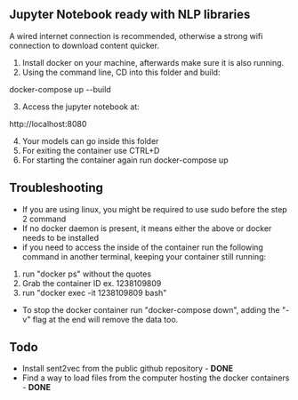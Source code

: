 ## Jupyter Notebook ready with NLP libraries

A wired internet connection is recommended, otherwise a strong wifi connection to download content quicker.

1. Install docker on your machine, afterwards make sure it is also running.
2. Using the command line, CD into this folder and build:

docker-compose up --build

3. Access the jupyter notebook at:

http://localhost:8080

4. Your models can go inside this folder
5. For exiting the container use CTRL+D
6. For starting the container again run docker-compose up

## Troubleshooting

- If you are using linux, you might be required to use sudo before the step 2 command
- If no docker daemon is present, it means either the above or docker needs to be installed
- if you need to access the inside of the container run the following command in another terminal, keeping your container still running:

1. run "docker ps" without the quotes
2. Grab the container ID ex. 1238109809
3. run "docker exec -it 1238109809 bash"

- To stop the docker container run "docker-compose down", adding the "-v" flag at the end will remove the data too.

## Todo

- Install sent2vec from the public github repository - **DONE**
- Find a way to load files from the computer hosting the docker containers - **DONE**
